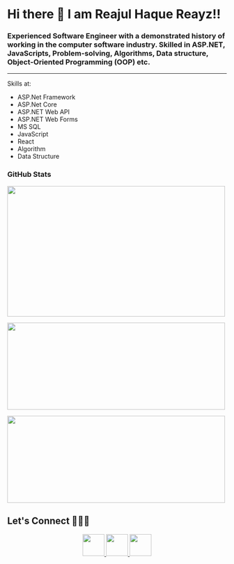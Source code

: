 # Hi there 👋 I am Reajul Haque Reayz!!

### Experienced Software Engineer with a demonstrated history of working in the computer software industry. Skilled in ASP.NET, JavaScripts, Problem-solving, Algorithms, Data structure, Object-Oriented Programming (OOP) etc.
---
Skills at: 
* ASP.Net Framework
* ASP.Net Core
* ASP.NET Web API
* ASP.NET Web Forms
* MS SQL 
* JavaScript
* React
* Algorithm
* Data Structure 

### GitHub Stats

<p><img height=300 width=500 src="https://github-readme-stats-eight-theta.vercel.app/api/top-langs/?username=reayz&layout=compact&langs_count=10&theme=dark"/></p>

<p><img height=200 width=500 src="https://github-readme-stats-eight-theta.vercel.app/api?username=reayz&show_icons=true&theme=dark&include_all_commits=true"/> </p>

<p><img height=200 width=500 src="https://github-readme-streak-stats.herokuapp.com/?user=reayz&theme=dark"/></p>

## Let's Connect :people_holding_hands:

<p align='center'>
 <a href="https://www.linkedin.com/in/reayz/" target="_blank">
   <img height="50" src="https://cdn-icons-png.flaticon.com/512/174/174857.png">
 </a>
  <a href="https://stackoverflow.com/users/8133191/reayz" target="_blank">
   <img height="50" src="https://upload.wikimedia.org/wikipedia/commons/e/ef/Stack_Overflow_icon.svg">
 </a>
 <a href="https://twitter.com/reayz77" target="_blank">
   <img height="50" src="https://github.com/johan/svg-cleanups/blob/master/logos/twitter.svg">
 </a>
</p>
